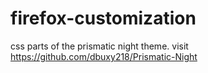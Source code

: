 # firefox-customization
css parts of the prismatic night theme. visit https://github.com/dbuxy218/Prismatic-Night
